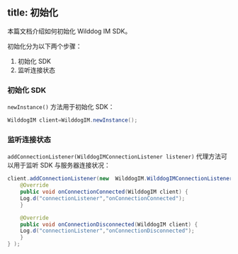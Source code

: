 title: 初始化
---
本篇文档介绍如何初始化 Wilddog IM SDK。

初始化分为以下两个步骤：
1. 初始化 SDK
2. 监听连接状态

### 初始化 SDK

`newInstance()` 方法用于初始化 SDK：

```java
WilddogIM client=WilddogIM.newInstance();
```
	
	

### 监听连接状态

`addConnectionListener(WilddogIMConnectionListener listener)` 代理方法可以用于监听 SDK 与服务器连接状况：

```java
client.addConnectionListener(new  WilddogIM.WilddogIMConnectionListener(){
    @Override
    public void onConnectionConnected(WilddogIM client) {
    Log.d("connectionListener","onConnectionConnected");
    }

    @Override
    public void onConnectionDisconnected(WilddogIM client) {
    Log.d("connectionListener","onConnectionDisconnected");
    }
} );

```
	

